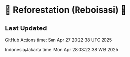 
# 🌳 Reforestation (Reboisasi) 🌲

## Last Updated

GitHub Actions time: Sun Apr 27 20:22:38 UTC 2025

Indonesia/Jakarta time: Mon Apr 28 03:22:38 WIB 2025
